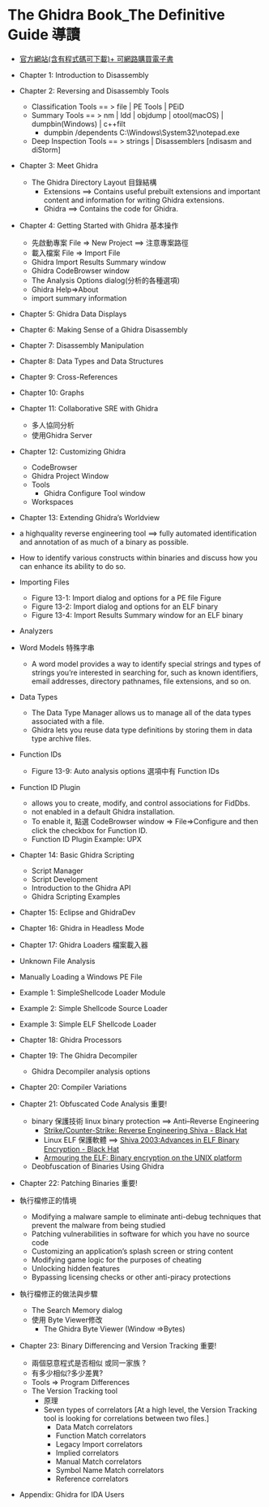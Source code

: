# The Ghidra Book_The Definitive Guide 導讀

- [官方網站(含有程式碼可下載)+ 可網路購買電子書](https://ghidrabook.com/l)

- Chapter 1: Introduction to Disassembly

- Chapter 2: Reversing and Disassembly Tools
  - Classification Tools == > file |  PE Tools | PEiD 
  - Summary Tools == >   nm | ldd | objdump | otool(macOS) | dumpbin(Windows) | c++filt
    - dumpbin /dependents C:\Windows\System32\notepad.exe 
  - Deep Inspection Tools == > strings | Disassemblers [ndisasm and diStorm]

- Chapter 3: Meet Ghidra
  - The Ghidra Directory Layout 目錄結構
    - Extensions ==>  Contains useful prebuilt extensions and important content and information for writing Ghidra extensions. 
    - Ghidra  ==>   Contains the code for Ghidra.  

- Chapter 4: Getting Started with Ghidra  基本操作
  - 先啟動專案  File => New Project  ==> 注意專案路徑
  - 載入檔案 File => Import File
  - Ghidra Import Results Summary window
  - Ghidra CodeBrowser window
  - The Analysis Options dialog(分析的各種選項)
  - Ghidra Help=>About
  - import summary information


- Chapter 5: Ghidra Data Displays


- Chapter 6: Making Sense of a Ghidra Disassembly
- Chapter 7: Disassembly Manipulation
- Chapter 8: Data Types and Data Structures
- Chapter 9: Cross-References
- Chapter 10: Graphs
- Chapter 11: Collaborative SRE with Ghidra
  - 多人協同分析 
  - 使用Ghidra Server 

- Chapter 12: Customizing Ghidra
  - CodeBrowser
  - Ghidra Project Window
  - Tools
    - Ghidra Configure Tool window 
  - Workspaces

- Chapter 13: Extending Ghidra’s Worldview
- a highquality reverse engineering tool ==> fully automated identification and annotation of as much of a binary as possible. 
- How to identify various constructs within binaries and discuss how you can enhance its ability to do so.
- Importing Files
  - Figure 13-1: Import dialog and options for a PE file Figure 
  - Figure 13-2: Import dialog and options for an ELF binary
  - Figure 13-4: Import Results Summary window for an ELF binary
- Analyzers
- Word Models 特殊字串
  - A word model provides a way to identify special strings and types of strings you’re interested in searching for, such as known identifiers, email addresses, directory pathnames, file extensions, and so on. 
- Data Types
  - The Data Type Manager allows us to manage all of the data types associated with a file. 
  - Ghidra lets you reuse data type definitions by storing them in data type archive files. 
- Function IDs
  - Figure 13-9: Auto analysis options 選項中有 Function IDs
- Function ID Plugin
  - allows you to create, modify, and control associations for FidDbs. 
  - not enabled in a default Ghidra installation. 
  - To enable it, 點選  CodeBrowser window => File=>Configure and then click the checkbox for Function ID. 
  - Function ID Plugin Example: UPX


- Chapter 14: Basic Ghidra Scripting
  - Script Manager
  - Script Development
  - Introduction to the Ghidra API
  - Ghidra Scripting Examples

- Chapter 15: Eclipse and GhidraDev
- Chapter 16: Ghidra in Headless Mode

- Chapter 17: Ghidra Loaders 檔案載入器
- Unknown File Analysis
- Manually Loading a Windows PE File
- Example 1: SimpleShellcode Loader Module
- Example 2: Simple Shellcode Source Loader
- Example 3: Simple ELF Shellcode Loader


- Chapter 18: Ghidra Processors
- Chapter 19: The Ghidra Decompiler
  - Ghidra Decompiler analysis options 
- Chapter 20: Compiler Variations

- Chapter 21: Obfuscated Code Analysis 重要!
  - binary 保護技術 linux binary protection   ==>  Anti–Reverse Engineering
    - [Strike/Counter-Strike: Reverse Engineering Shiva - Black Hat](https://www.blackhat.com/presentations/bh-federal-03/bh-federal-03-eagle/bh-fed-03-eagle.pdf)
    - Linux ELF 保護軟體 ==> [Shiva 2003:Advances in ELF Binary Encryption - Black Hat](https://www.blackhat.com/presentations/bh-usa-03/bh-us-03-mehta/bh-us-03-mehta.pdf)
    - [Armouring the ELF: Binary encryption on the UNIX platform](https://grugq.github.io/docs/phrack-58-05.txt)
  - Deobfuscation of Binaries Using Ghidra

- Chapter 22: Patching Binaries 重要!

- 執行檔修正的情境
  - Modifying a malware sample to eliminate anti-debug techniques that prevent the malware from being studied
  - Patching vulnerabilities in software for which you have no source code
  - Customizing an application’s splash screen or string content
  - Modifying game logic for the purposes of cheating
  - Unlocking hidden features
  - Bypassing licensing checks or other anti-piracy protections
- 執行檔修正的做法與步驟
  - The Search Memory dialog
  - 使用 Byte Viewer修改
    - The Ghidra Byte Viewer (Window =>Bytes)

- Chapter 23: Binary Differencing and Version Tracking 重要!
  - 兩個惡意程式是否相似 或同一家族 ?
  - 有多少相似?多少差異?
  - Tools => Program Differences
  - The Version Tracking tool
    - 原理 
    - Seven types of correlators [At a high level, the Version Tracking tool is looking for correlations between two files.]
      - Data Match correlators
      - Function Match correlators
      - Legacy Import correlators
      - Implied correlators
      - Manual Match correlators
      - Symbol Name Match correlators
      - Reference correlators 

- Appendix: Ghidra for IDA Users

